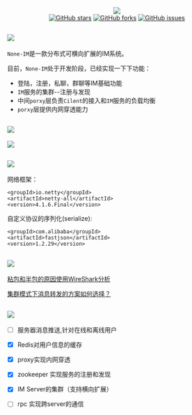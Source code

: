 <div align="center">
    <a href=""> <img src="https://github.com/defineYIDA/hx/blob/master/none5.png"></a>
</div>

<div align="center">
    <a href=""> <img alt="GitHub stars" src="https://img.shields.io/github/stars/defineYIDA/NoneIM?style=social"></a>
    <a href=""> <img alt="GitHub forks" src="https://img.shields.io/github/forks/defineYIDA/NoneIM?style=social"></a>
    <a href=""> <img alt="GitHub issues" src="https://img.shields.io/github/issues-raw/defineYIDA/NoneIM?style=social"></a>
</div>


## ![](https://img.shields.io/badge/NONE--IM-%E4%BB%8B%E7%BB%8D-9cf)

`None-IM`是一款分布式可横向扩展的IM系统。

目前，`None-IM`处于开发阶段，已经实现一下下功能：

- 登陆，注册，私聊，群聊等IM基础功能
- `IM`服务的集群--注册与发现
- 中间`porxy`层负责`Cilent`的接入和`IM`服务的负载均衡
- `porxy`层提供内网穿透能力


## ![](https://img.shields.io/badge/NONE--IM-%E7%B3%BB%E7%BB%9F%E6%9E%B6%E6%9E%84-9cf)

![](https://github.com/defineYIDA/hx/blob/master/none_jg.png)

## ![](https://img.shields.io/badge/NONE--IM-%E6%A0%B8%E5%BF%83%E4%BE%9D%E8%B5%96-9cf)

网络框架：
```
<groupId>io.netty</groupId>
<artifactId>netty-all</artifactId>
<version>4.1.6.Final</version>
```

自定义协议的序列化(serialize):
```
<groupId>com.alibaba</groupId>
<artifactId>fastjson</artifactId>
<version>1.2.29</version>
```

## ![](https://img.shields.io/badge/NONE--IM-%E9%97%AE%E9%A2%98-9cf)

[粘包和半包的原因使用WireShark分析](https://github.com/defineYIDA/NoneIM/issues/6)

[集群模式下消息转发的方案如何选择？](https://github.com/defineYIDA/NoneIM/issues/13)


## ![](https://img.shields.io/badge/NONE--IM-TODO-9cf)

- [ ] 服务器消息推送,针对在线和离线用户

- [x] Redis对用户信息的缓存

- [x] proxy实现内网穿透

- [x] zookeeper 实现服务的注册和发现

- [x] IM Server的集群（支持横向扩展）

- [ ] rpc 实现跨server的通信
